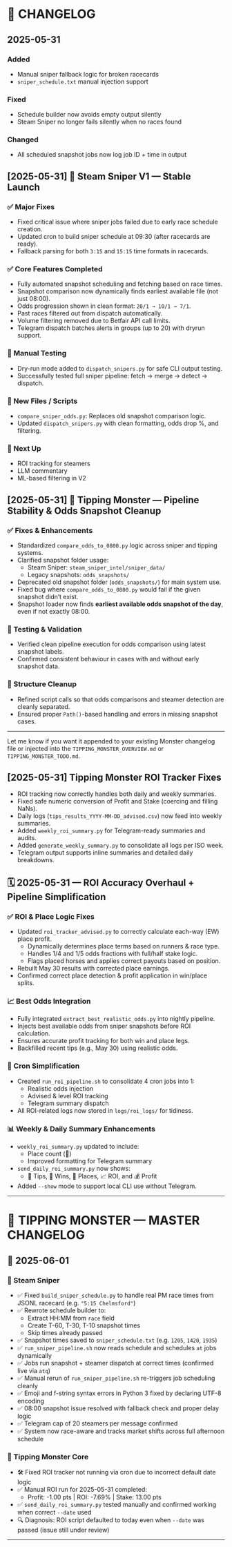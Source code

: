# 📅 CHANGELOG

## 2025-05-31

### Added
- Manual sniper fallback logic for broken racecards
- `sniper_schedule.txt` manual injection support

### Fixed
- Schedule builder now avoids empty output silently
- Steam Sniper no longer fails silently when no races found

### Changed
- All scheduled snapshot jobs now log job ID + time in output


## [2025-05-31] 🔫 Steam Sniper V1 — Stable Launch

### ✅ Major Fixes
- Fixed critical issue where sniper jobs failed due to early race schedule creation.
- Updated cron to build sniper schedule at 09:30 (after racecards are ready).
- Fallback parsing for both `3:15` and `15:15` time formats in racecards.

### ✅ Core Features Completed
- Fully automated snapshot scheduling and fetching based on race times.
- Snapshot comparison now dynamically finds earliest available file (not just 08:00).
- Odds progression shown in clean format: `20/1 → 10/1 → 7/1`.
- Past races filtered out from dispatch automatically.
- Volume filtering removed due to Betfair API call limits.
- Telegram dispatch batches alerts in groups (up to 20) with dryrun support.

### 🧪 Manual Testing
- Dry-run mode added to `dispatch_snipers.py` for safe CLI output testing.
- Successfully tested full sniper pipeline: fetch → merge → detect → dispatch.

### 📂 New Files / Scripts
- `compare_sniper_odds.py`: Replaces old snapshot comparison logic.
- Updated `dispatch_snipers.py` with clean formatting, odds drop %, and filtering.

### 🧼 Next Up
- ROI tracking for steamers
- LLM commentary
- ML-based filtering in V2

## [2025-05-31] 🧠 Tipping Monster — Pipeline Stability & Odds Snapshot Cleanup

### ✅ Fixes & Enhancements
- Standardized `compare_odds_to_0800.py` logic across sniper and tipping systems.
- Clarified snapshot folder usage:
  - Steam Sniper: `steam_sniper_intel/sniper_data/`
  - Legacy snapshots: `odds_snapshots/`
- Deprecated old snapshot folder (`odds_snapshots/`) for main system use.
- Fixed bug where `compare_odds_to_0800.py` would fail if the given snapshot didn’t exist.
- Snapshot loader now finds **earliest available odds snapshot of the day**, even if not exactly 08:00.

### 🧪 Testing & Validation
- Verified clean pipeline execution for odds comparison using latest snapshot labels.
- Confirmed consistent behaviour in cases with and without early snapshot data.

### 📂 Structure Cleanup
- Refined script calls so that odds comparisons and steamer detection are cleanly separated.
- Ensured proper `Path()`-based handling and errors in missing snapshot cases.

---

Let me know if you want it appended to your existing Monster changelog file or injected into the `TIPPING_MONSTER_OVERVIEW.md` or `TIPPING_MONSTER_TODO.md`.

## [2025-05-31] Tipping Monster ROI Tracker Fixes

- ROI tracking now correctly handles both daily and weekly summaries.
- Fixed safe numeric conversion of Profit and Stake (coercing and filling NaNs).
- Daily logs (`tips_results_YYYY-MM-DD_advised.csv`) now feed into weekly summaries.
- Added `weekly_roi_summary.py` for Telegram-ready summaries and audits.
- Added `generate_weekly_summary.py` to consolidate all logs per ISO week.
- Telegram output supports inline summaries and detailed daily breakdowns.


## 🗓️ 2025-05-31 — ROI Accuracy Overhaul + Pipeline Simplification

### ✅ ROI & Place Logic Fixes
- Updated `roi_tracker_advised.py` to correctly calculate each-way (EW) place profit.
  - Dynamically determines place terms based on runners & race type.
  - Handles 1/4 and 1/5 odds fractions with full/half stake logic.
  - Flags placed horses and applies correct payouts based on position.
- Rebuilt May 30 results with corrected place earnings.
- Confirmed correct place detection & profit application in win/place splits.

### 📈 Best Odds Integration
- Fully integrated `extract_best_realistic_odds.py` into nightly pipeline.
- Injects best available odds from sniper snapshots before ROI calculation.
- Ensures accurate profit tracking for both win and place legs.
- Backfilled recent tips (e.g., May 30) using realistic odds.

### 🧼 Cron Simplification
- Created `run_roi_pipeline.sh` to consolidate 4 cron jobs into 1:
  - Realistic odds injection
  - Advised & level ROI tracking
  - Telegram summary dispatch
- All ROI-related logs now stored in `logs/roi_logs/` for tidiness.

### 📊 Weekly & Daily Summary Enhancements
- `weekly_roi_summary.py` updated to include:
  - Place count (🥈)
  - Improved formatting for Telegram summary
- `send_daily_roi_summary.py` now shows:
  - 🏇 Tips, 🥇 Wins, 🥈 Places, 📈 ROI, and 💰 Profit
- Added `--show` mode to support local CLI use without Telegram.

---

# 🧾 TIPPING MONSTER — MASTER CHANGELOG

## 📅 2025-06-01

### 🔫 Steam Sniper

- ✅ Fixed `build_sniper_schedule.py` to handle real PM race times from JSONL racecard (e.g. `"5:15 Chelmsford"`)
- ✅ Rewrote schedule builder to:
  - Extract HH:MM from `race` field
  - Create T-60, T-30, T-10 snapshot times
  - Skip times already passed
- ✅ Snapshot times saved to `sniper_schedule.txt` (e.g. `1205`, `1420`, `1935`)
- ✅ `run_sniper_pipeline.sh` now reads schedule and schedules `at` jobs dynamically
- ✅ Jobs run snapshot + steamer dispatch at correct times (confirmed live via `atq`)
- ✅ Manual rerun of `run_sniper_pipeline.sh` re-triggers job scheduling cleanly
- ✅ Emoji and f-string syntax errors in Python 3 fixed by declaring UTF-8 encoding
- ✅ 08:00 snapshot issue resolved with fallback check and proper delay logic
- ✅ Telegram cap of 20 steamers per message confirmed
- ✅ System now race-aware and tracks market shifts across full afternoon schedule

### 🧠 Tipping Monster Core

- 🛠️ Fixed ROI tracker not running via cron due to incorrect default date logic
- ✅ Manual ROI run for 2025-05-31 completed:
  - Profit: -1.00 pts | ROI: -7.69% | Stake: 13.00 pts
- ✅ `send_daily_roi_summary.py` tested manually and confirmed working when correct `--date` used
- 🔍 Diagnosis: ROI script defaulted to today even when `--date` was passed (issue still under review)

---
